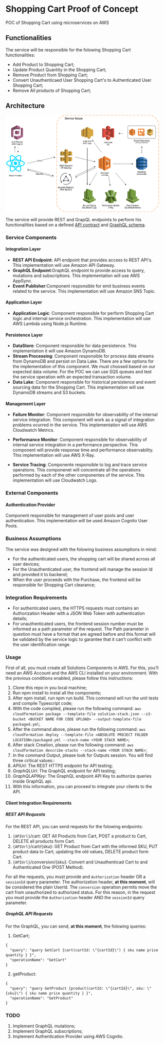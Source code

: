 # Shopping Cart Proof of Concept

POC of Shopping Cart using microservices on AWS

## Functionalities

The service will be responsible for the folowing Shopping Cart functionalities:

- Add Product to Shopping Cart;
- Update Product Quantity in the Shopping Cart;
- Remove Product from Shopping Cart;
- Convert Unauthenticaed User Shopping Cart's to Authenticated User Shopping Cart;
- Remove All products of Shopping Cart;

## Architecture

 ![Solution Architecture](ShoppingCart.png)

The service will provide REST and GrapQL endpoints to perform his functionalities based on a defined [API contract](ShoppingCartAPI.yaml) and [GraphQL schema](ShoppingCartSchema.graphql).

### Service Components

#### Integration Layer

- **REST API Endpoint**: API endpoint that provides access to REST API's. This implementation will use Amazon API Gateway.
- **GraphQL Endpoint**:GraphQL endpoint to provide access to query, mutations and subscriptions. This implementation will use AWS AppSync.
- **Event Publisher**:Component responsible for emit business events related to the service. This implementation will use Amazon SNS Topic.

#### Application Layer

- **Application Logic**: Component responsible for perform Shopping Cart logic and internal service orchestration. This implementation will use AWS Lambda using Node.js Runtime.

#### Persistence Layer

- **DataStore**: Component responsible for data persistence. This implementation it will use Amazon DynamoDB.
- **Stream Processing**: Component responsible for process data streams from DynamoDB and persist on Data Lake. There are a few options for the implementation of this component. We must choosed based on our expected data volume. For the POC we can use SQS queues and test the service operation with an expected transaction volume.
- **Data Lake**: Component responsible for historical persistence and event sourcing data for the Shopping Cart. This implementation will use DynamoDB streams and S3 buckets.

#### Management Layer

- **Failure Monitor**: Component responsible for observability of the internal service integration. This component will work as a signal of integration problems ocurred in the service. This implementation will use AWS Cloudwatch Metrics.

- **Performance Monitor**: Component responsible for observability of internal service integration in a performance perspective. This component will provide response time and performance observability. This implementation will use AWS X-Ray.

- **Service Tracing**: Componente responsible to log and trace service operations. This componenet will concentrate all the operations performed by each of the other componentes of the service. This implementation will use Cloudwatch Logs.

### External Components

#### Authentication Provider

Component responsible for management of user pools and user authentication. This implementation will be used Amazon Cognito User Pools.

### Business Assumptions

The service was designed with the folowing business assumptions in mind:

- For the authenticated users, the shopping cart will be shared across all user devices;
- For the Unauthenticated user, the frontend will manage the session Id and provided it to backend;
- When the user proceeds with the Purchase, the frontend will be responsible for Shopping Cart clearance;

### Integration Requirements

- For authenticated users, the HTTPS requests must contains an Authorization Header with a JSON Web Token with authentication details;
- For unauthenticated users, the frontend session number must be informed as a path parameter of the request. The Path parameter in question must have a format that are agreed before and this format will be validated by the service logic to garantee that it can't conflict with the user identification range.

### Usage

First of all, you must create all Solutions Components in AWS. For this, you'll need an AWS Account and the AWS CLI installed on your environment. With the previous conditions enabled, please follow this instructions:

1. Clone this repo in you local machine;
2. Run npm install to instal all the components;
3. After npm install, run npm run build. This command will run the unit tests and compile Typescript code;
4. With the code compiled, please run the following command: `aws cloudformation package --template-file solution-stack.json --s3-bucket <BUCKET NAME FOR CODE UPLOAD> --output-template-file packaged.yml`;
5. After the command above, please run the following command: `aws cloudformation deploy --template-file <ABSOLUTE PROJECT FOLDER LOCATION>/packaged.yml --stack-name <YOUR STACK NAME>`;
6. After stack Creation, please run the following command: `aws cloudformation describe-stacks --stack-name <YOUR STACK NAME>`;
7. In the command Output, please look for Outputs session. You will find three critical values::
  1. *APIUrl*: The REST HTTPS endpoint for API testing;
  2. *GraphQLUrl*: The GraphQL endpoint for API testing;
  3. *GraphQLAPIKey*: The GraphQL endpoint API Key to authorize queries inside GraphQL api.
8. With this information, you can proceed to integrate your clients to the API.

#### Client Integration Requirements

##### REST API Requests

For the REST API, you can send requests for the folowing endpoints:
1. `{APIUrl}`/cart: GET All Products from Cart, POST a product to Cart, DELETE all products form Cart.
2. `{APIUrl}`/cart/{sku}: GET Product from Cart with the informed SKU, PUT product data to Cart, updating the old values, DELETE product form Cart.
3. `{APIUrl}`/conversion/{sku}: Convert and Unauthenticad Cart to and Authenticated One (POST Method).

For all the requests, you must provide and `Authorization` header OR a `sessionId` query parameter. The authorization header, **at this moment**, will be considered the plain UserId. The `conversion` operation permits move the cart from unauthorized to authorized status. For this reason, in the request you must provide the `Authorization` header AND the `sessionId` query parameter.

##### GraphQL API Requests

For the GraphQL, you can send, **at this moment**, the folowing queries:
1. GetCart;
```
{
  "query": "query GetCart {cart(cartId: \"{cartId}\") { sku name price quantity } }",
  "operationName": "GetCart"
}
```
2. getProduct:
```
{
  "query": "query GetProduct {product(cartId: \"{cartId}\", sku: \"{sku}\") { sku name price quantity } }",
  "operationName": "GetProduct"
}
```

### TODO
1. Implement GraphQL mutations;
2. Implement GraphQL subscriptions;
3. Implement Authentication Provider using AWS Cognito.
